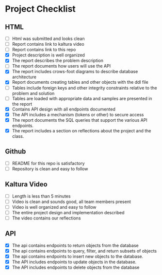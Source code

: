 # Project Checklist

## HTML
- [ ] Html was submitted and looks clean
- [ ] Report contains link to kaltura video
- [ ] Report contains link to this repo
- [X] Project description is well organized
- [X] The report describes the problem description
- [ ] The report documents how users will use the API
- [X] The report includes crows-foot diagrams to describe database architecture
- [X] Report documents creating tables and other objects with the ddl file
- [ ] Tables include foreign keys and other integrity constraints relative to the problem and solution
- [ ] Tables are loaded with appropriate data and samples are presented in the report
- [X] Contains API design with all endpoints documented
- [X] The API includes a mechanism (tokens or other) to secure access
- [X] The report documents the SQL queries that support the various API endpoints.
- [X] The report includes a section on reflections about the project and the class.

## Github
- [ ] README for this repo is satisfactory
- [ ] Repository is clean and easy to follow

## Kaltura Video
- [ ] Length is less than 5 minutes
- [ ] Video is clean and sounds good, all team members present
- [ ] Video is well organized and easy to follow
- [ ] The entire project design and implementation described
- [ ] The video contains our reflections

## API
- [X] The api contains endpoints to return objects from the database
- [X] The api contains endpoints to query, filter, and return subsets of objects
- [X] The api contains endpoints to insert new objects to the database.
- [X] The API includes endpoints to update objects in the database.
- [X] The API includes endpoints to delete objects from the database
